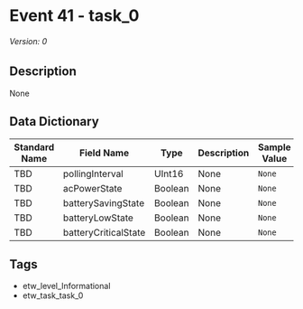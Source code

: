 # Event 41 - task_0
###### Version: 0

## Description
None

## Data Dictionary
|Standard Name|Field Name|Type|Description|Sample Value|
|---|---|---|---|---|
|TBD|pollingInterval|UInt16|None|`None`|
|TBD|acPowerState|Boolean|None|`None`|
|TBD|batterySavingState|Boolean|None|`None`|
|TBD|batteryLowState|Boolean|None|`None`|
|TBD|batteryCriticalState|Boolean|None|`None`|

## Tags
* etw_level_Informational
* etw_task_task_0